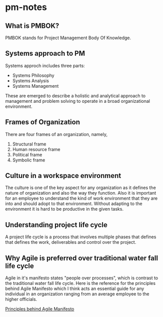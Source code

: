 # pm-notes

## What is PMBOK?

PMBOK stands for Project Management Body Of Knowledge.

## Systems approach to PM

Systems approch includes three parts:
* Systems Philosophy
* Systems Analysis
* Systems Management

These are emerged to describe a holistic and analytical approach to management and problem solving to operate in a broad organizational environment.

## Frames of Organization

There are four frames of an organization, namely,

1. Structural frame
2. Human resource frame
3. Political frame
4. Symbolic frame

## Culture in a workspace environment

The culture is one of the key aspect for any organization as it defines the nature of organization and also the way they function. Also it is important for an employee to understand the kind of work environment that they are into and should adopt to that environment. Without adapting to the environment it is hard to be productive in the given tasks.

## Understanding project life cycle

A project life cycle is a process that involves multiple phases that defines that defines the work, deliverables and control over the project.

## Why Agile is preferred over traditional water fall life cycle

Agile in it's manifesto states "people over processes", which is contrast to the traditional water fall life cycle. Here is the reference for the principles behind Agile Manifesto which I think acts an essential guide for any individual in an organization ranging from an average employee to the higher officials.

[Principles behind Agile Manifesto](https://agilemanifesto.org/principles.html)
